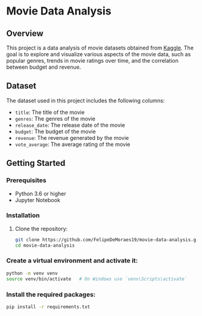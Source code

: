 # Movie Data Analysis

## Overview
This project is a data analysis of movie datasets obtained from [Kaggle](https://www.kaggle.com/rounakbanik/the-movies-dataset). The goal is to explore and visualize various aspects of the movie data, such as popular genres, trends in movie ratings over time, and the correlation between budget and revenue.

## Dataset
The dataset used in this project includes the following columns:
- `title`: The title of the movie
- `genres`: The genres of the movie
- `release_date`: The release date of the movie
- `budget`: The budget of the movie
- `revenue`: The revenue generated by the movie
- `vote_average`: The average rating of the movie

## Getting Started

### Prerequisites
- Python 3.6 or higher
- Jupyter Notebook

### Installation
1. Clone the repository:
   ```bash
   git clone https://github.com/FelipeDeMoraes19/movie-data-analysis.git
   cd movie-data-analysis
   ```
### Create a virtual environment and activate it:
 ```bash
python -m venv venv
source venv/bin/activate   # On Windows use `venv\Scripts\activate`
```
### Install the required packages:
```bash
pip install -r requirements.txt
```
